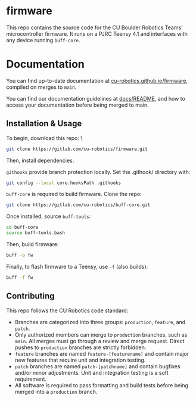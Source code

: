 # firmware 
This repo contains the source code for the CU Boulder Robotics Teams' microcontroller firmware. It runs on a PJRC Teensy 4.1 and interfaces with any device running `buff-core`.

# Documentation
You can find up-to-date documentation at [cu-robotics.github.io/firmware](cu-robotics.github.io/firmware), compiled on merges to `main`.

You can find our documentation guidelines at [docs/README](docs/README.md), and how to access your documentation before being merged to main.

## Installation & Usage
To begin, download this repo: \
```bash
git clone https://gitlab.com/cu-robotics/firmware.git
```

Then, install dependencies:

`githooks` provide branch protection locally. Set the .githook/ directory with:
```bash
git config --local core.hooksPath .githooks
```

`buff-core` is required to build firmware. Clone the repo:
```bash
git clone https://gitlab.com/cu-robotics/buff-core.git
```

Once installed, source `buff-tools`:
```bash
cd buff-core
source buff-tools.bash
```

Then, build firmware:
```bash
buff -b fw
```

Finally, to flash firmware to a Teensy, use `-f` (also builds):
```bash
buff -f fw
```

## Contributing
This repo follows the CU Robotics code standard:
- Branches are categorized into three groups: `production`, `feature`, and `patch`.
- Only authorized members can merge to `production` branches, such as `main`. All merges must go through a review and merge request. Direct pushes to `production` branches are strictly forbidden.
- `feature` branches are named `feature-[featurename]` and contain major new features that require unit and integration testing.
- `patch` branches are named `patch-[patchname]` and contain bugfixes and/or minor adjustments. Unit and integration testing is a soft requirement.
- All software is required to pass formatting and build tests before being merged into a `production` branch.
